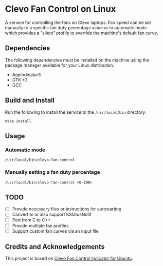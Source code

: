 # Clevo Fan Control on Linux

A service for controlling the fans on Clevo laptops.
Fan speed can be set manually to a specific fan duty percentage value
or to automatic mode which provides a "silent" profile to override the
machine's default fan curve.

## Dependencies

The following dependencies must be installed on the machine using the
package manager available for your Linux distribution.

- AppIndicator3
- GTK +3
- GCC

Build and Install
-----------------

Run the following to install the service to the `/usr/local/bin` directory.

```shell
make install
```

## Usage

### Automatic mode
`/usr/local/bin/clevo-fan-control`

### Manually setting a fan duty percentage

`/usr/local/bin/clevo-fan-control <0-100>`

## TODO
-[ ] Provide necessary files or instructions for autostarting
-[ ] Convert to or also support KStatusNotif
-[ ] Port from C to C++
-[ ] Provide multiple fan profiles
-[ ] Support custom fan curves via an input file

## Credits and Acknowledgements

This project is based on 
[Clevo Fan Control Indicator for Ubuntu](https://github.com/SkyLandTW/clevo-indicator).
